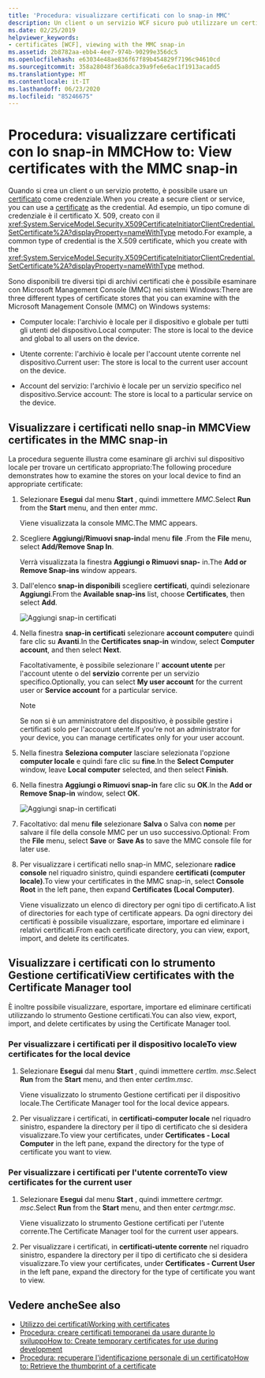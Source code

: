 ```yaml
---
title: 'Procedura: visualizzare certificati con lo snap-in MMC'
description: Un client o un servizio WCF sicuro può utilizzare un certificato come credenziale. Informazioni sui tipi di archivi certificati che è possibile esaminare tramite il plug-in MMC.
ms.date: 02/25/2019
helpviewer_keywords:
- certificates [WCF], viewing with the MMC snap-in
ms.assetid: 2b8782aa-ebb4-4ee7-974b-90299e356dc5
ms.openlocfilehash: e63034e48ae836f67f89b454829f7196c94610cd
ms.sourcegitcommit: 358a28048f36a8dca39a9fe6e6ac1f1913acadd5
ms.translationtype: MT
ms.contentlocale: it-IT
ms.lasthandoff: 06/23/2020
ms.locfileid: "85246675"
---
```

# <a name="how-to-view-certificates-with-the-mmc-snap-in"></a><span data-ttu-id="64385-104">Procedura: visualizzare certificati con lo snap-in MMC</span><span class="sxs-lookup"><span data-stu-id="64385-104">How to: View certificates with the MMC snap-in</span></span>
<span data-ttu-id="64385-105">Quando si crea un client o un servizio protetto, è possibile usare un [certificato](working-with-certificates.md) come credenziale.</span><span class="sxs-lookup"><span data-stu-id="64385-105">When you create a secure client or service, you can use a [certificate](working-with-certificates.md) as the credential.</span></span> <span data-ttu-id="64385-106">Ad esempio, un tipo comune di credenziale è il certificato X. 509, creato con il <xref:System.ServiceModel.Security.X509CertificateInitiatorClientCredential.SetCertificate%2A?displayProperty=nameWithType> metodo.</span><span class="sxs-lookup"><span data-stu-id="64385-106">For example, a common type of credential is the X.509 certificate, which you create with the <xref:System.ServiceModel.Security.X509CertificateInitiatorClientCredential.SetCertificate%2A?displayProperty=nameWithType> method.</span></span>

<span data-ttu-id="64385-107">Sono disponibili tre diversi tipi di archivi certificati che è possibile esaminare con Microsoft Management Console (MMC) nei sistemi Windows:</span><span class="sxs-lookup"><span data-stu-id="64385-107">There are three different types of certificate stores that you can examine with the Microsoft Management Console (MMC) on Windows systems:</span></span>

- <span data-ttu-id="64385-108">Computer locale: l'archivio è locale per il dispositivo e globale per tutti gli utenti del dispositivo.</span><span class="sxs-lookup"><span data-stu-id="64385-108">Local computer: The store is local to the device and global to all users on the device.</span></span>

- <span data-ttu-id="64385-109">Utente corrente: l'archivio è locale per l'account utente corrente nel dispositivo.</span><span class="sxs-lookup"><span data-stu-id="64385-109">Current user: The store is local to the current user account on the device.</span></span>

- <span data-ttu-id="64385-110">Account del servizio: l'archivio è locale per un servizio specifico nel dispositivo.</span><span class="sxs-lookup"><span data-stu-id="64385-110">Service account: The store is local to a particular service on the device.</span></span>

## <a name="view-certificates-in-the-mmc-snap-in"></a><span data-ttu-id="64385-111">Visualizzare i certificati nello snap-in MMC</span><span class="sxs-lookup"><span data-stu-id="64385-111">View certificates in the MMC snap-in</span></span>

<span data-ttu-id="64385-112">La procedura seguente illustra come esaminare gli archivi sul dispositivo locale per trovare un certificato appropriato:</span><span class="sxs-lookup"><span data-stu-id="64385-112">The following procedure demonstrates how to examine the stores on your local device to find an appropriate certificate:</span></span>
  
1. <span data-ttu-id="64385-113">Selezionare **Esegui** dal menu **Start** , quindi immettere *MMC*.</span><span class="sxs-lookup"><span data-stu-id="64385-113">Select **Run** from the **Start** menu, and then enter *mmc*.</span></span>

    <span data-ttu-id="64385-114">Viene visualizzata la console MMC.</span><span class="sxs-lookup"><span data-stu-id="64385-114">The MMC appears.</span></span>
  
2. <span data-ttu-id="64385-115">Scegliere **Aggiungi/Rimuovi snap-in**dal menu **file** .</span><span class="sxs-lookup"><span data-stu-id="64385-115">From the **File** menu, select **Add/Remove Snap In**.</span></span>

    <span data-ttu-id="64385-116">Verrà visualizzata la finestra **Aggiungi o Rimuovi snap-** in.</span><span class="sxs-lookup"><span data-stu-id="64385-116">The **Add or Remove Snap-ins** window appears.</span></span>
  
3. <span data-ttu-id="64385-117">Dall'elenco **snap-in disponibili** scegliere **certificati**, quindi selezionare **Aggiungi**.</span><span class="sxs-lookup"><span data-stu-id="64385-117">From the **Available snap-ins** list, choose **Certificates**, then select **Add**.</span></span>  

    ![Aggiungi snap-in certificati](./media/mmc-add-certificate-snap-in.png)
  
4. <span data-ttu-id="64385-119">Nella finestra **snap-in certificati** selezionare **account computer**e quindi fare clic su **Avanti**.</span><span class="sxs-lookup"><span data-stu-id="64385-119">In the **Certificates snap-in** window, select **Computer account**, and then select **Next**.</span></span>
  
    <span data-ttu-id="64385-120">Facoltativamente, è possibile selezionare l' **account utente** per l'account utente o del **servizio** corrente per un servizio specifico.</span><span class="sxs-lookup"><span data-stu-id="64385-120">Optionally, you can select **My user account** for the current user or **Service account** for a particular service.</span></span>

    > [!NOTE]
    > <span data-ttu-id="64385-121">Se non si è un amministratore del dispositivo, è possibile gestire i certificati solo per l'account utente.</span><span class="sxs-lookup"><span data-stu-id="64385-121">If you're not an administrator for your device, you can manage certificates only for your user account.</span></span>
  
5. <span data-ttu-id="64385-122">Nella finestra **Seleziona computer** lasciare selezionata l'opzione **computer locale** e quindi fare clic su **fine**.</span><span class="sxs-lookup"><span data-stu-id="64385-122">In the **Select Computer** window, leave **Local computer** selected, and then select **Finish**.</span></span>  
  
6. <span data-ttu-id="64385-123">Nella finestra **Aggiungi o Rimuovi snap-in** fare clic su **OK**.</span><span class="sxs-lookup"><span data-stu-id="64385-123">In the **Add or Remove Snap-in** window, select **OK**.</span></span>  
  
    ![Aggiungi snap-in certificati](./media/mmc-certificate-snap-in-selected.png)

7. <span data-ttu-id="64385-125">Facoltativo: dal menu **file** selezionare **Salva** o Salva con **nome** per salvare il file della console MMC per un uso successivo.</span><span class="sxs-lookup"><span data-stu-id="64385-125">Optional: From the **File** menu, select **Save** or **Save As** to save the MMC console file for later use.</span></span>  

8. <span data-ttu-id="64385-126">Per visualizzare i certificati nello snap-in MMC, selezionare **radice console** nel riquadro sinistro, quindi espandere **certificati (computer locale)**.</span><span class="sxs-lookup"><span data-stu-id="64385-126">To view your certificates in the MMC snap-in, select **Console Root** in the left pane, then expand **Certificates (Local Computer)**.</span></span>

    <span data-ttu-id="64385-127">Viene visualizzato un elenco di directory per ogni tipo di certificato.</span><span class="sxs-lookup"><span data-stu-id="64385-127">A list of directories for each type of certificate appears.</span></span> <span data-ttu-id="64385-128">Da ogni directory dei certificati è possibile visualizzare, esportare, importare ed eliminare i relativi certificati.</span><span class="sxs-lookup"><span data-stu-id="64385-128">From each certificate directory, you can view, export, import, and delete its certificates.</span></span>

## <a name="view-certificates-with-the-certificate-manager-tool"></a><span data-ttu-id="64385-129">Visualizzare i certificati con lo strumento Gestione certificati</span><span class="sxs-lookup"><span data-stu-id="64385-129">View certificates with the Certificate Manager tool</span></span>

<span data-ttu-id="64385-130">È inoltre possibile visualizzare, esportare, importare ed eliminare certificati utilizzando lo strumento Gestione certificati.</span><span class="sxs-lookup"><span data-stu-id="64385-130">You can also view, export, import, and delete certificates by using the Certificate Manager tool.</span></span>

### <a name="to-view-certificates-for-the-local-device"></a><span data-ttu-id="64385-131">Per visualizzare i certificati per il dispositivo locale</span><span class="sxs-lookup"><span data-stu-id="64385-131">To view certificates for the local device</span></span>

1. <span data-ttu-id="64385-132">Selezionare **Esegui** dal menu **Start** , quindi immettere *certlm. msc*.</span><span class="sxs-lookup"><span data-stu-id="64385-132">Select **Run** from the **Start** menu, and then enter *certlm.msc*.</span></span>

    <span data-ttu-id="64385-133">Viene visualizzato lo strumento Gestione certificati per il dispositivo locale.</span><span class="sxs-lookup"><span data-stu-id="64385-133">The Certificate Manager tool for the local device appears.</span></span>
  
2. <span data-ttu-id="64385-134">Per visualizzare i certificati, in **certificati-computer locale** nel riquadro sinistro, espandere la directory per il tipo di certificato che si desidera visualizzare.</span><span class="sxs-lookup"><span data-stu-id="64385-134">To view your certificates, under **Certificates - Local Computer** in the left pane, expand the directory for the type of certificate you want to view.</span></span>

### <a name="to-view-certificates-for-the-current-user"></a><span data-ttu-id="64385-135">Per visualizzare i certificati per l'utente corrente</span><span class="sxs-lookup"><span data-stu-id="64385-135">To view certificates for the current user</span></span>

1. <span data-ttu-id="64385-136">Selezionare **Esegui** dal menu **Start** , quindi immettere *certmgr. msc*.</span><span class="sxs-lookup"><span data-stu-id="64385-136">Select **Run** from the **Start** menu, and then enter *certmgr.msc*.</span></span>

    <span data-ttu-id="64385-137">Viene visualizzato lo strumento Gestione certificati per l'utente corrente.</span><span class="sxs-lookup"><span data-stu-id="64385-137">The Certificate Manager tool for the current user appears.</span></span>
  
2. <span data-ttu-id="64385-138">Per visualizzare i certificati, in **certificati-utente corrente** nel riquadro sinistro, espandere la directory per il tipo di certificato che si desidera visualizzare.</span><span class="sxs-lookup"><span data-stu-id="64385-138">To view your certificates, under **Certificates - Current User** in the left pane, expand the directory for the type of certificate you want to view.</span></span>

## <a name="see-also"></a><span data-ttu-id="64385-139">Vedere anche</span><span class="sxs-lookup"><span data-stu-id="64385-139">See also</span></span>

- [<span data-ttu-id="64385-140">Utilizzo dei certificati</span><span class="sxs-lookup"><span data-stu-id="64385-140">Working with certificates</span></span>](working-with-certificates.md)
- [<span data-ttu-id="64385-141">Procedura: creare certificati temporanei da usare durante lo sviluppo</span><span class="sxs-lookup"><span data-stu-id="64385-141">How to: Create temporary certificates for use during development</span></span>](how-to-create-temporary-certificates-for-use-during-development.md)
- [<span data-ttu-id="64385-142">Procedura: recuperare l'identificazione personale di un certificato</span><span class="sxs-lookup"><span data-stu-id="64385-142">How to: Retrieve the thumbprint of a certificate</span></span>](how-to-retrieve-the-thumbprint-of-a-certificate.md)
